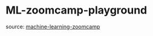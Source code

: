 # ML-zoomcamp-playground

source: [machine-learning-zoomcamp](https://github.com/DataTalksClub/machine-learning-zoomcamp)
